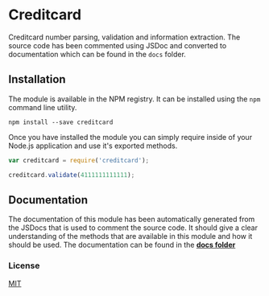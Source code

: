 # Creditcard

Creditcard number parsing, validation and information extraction. The source
code has been commented using JSDoc and converted to documentation which can be
found in the `docs` folder.

## Installation

The module is available in the NPM registry. It can be installed using the
`npm` command line utility.

```
npm install --save creditcard
```

Once you have installed the module you can simply require inside of your Node.js
application and use it's exported methods.

```js
var creditcard = require('creditcard');

creditcard.validate(4111111111111);
```

## Documentation

The documentation of this module has been automatically generated from the
JSDocs that is used to comment the source code. It should give a clear
understanding of the methods that are available in this module and how it should
be used. The documentation can be found in the [**docs
folder**](https://github.com/3rd-Eden/creditcard/tree/master/docs)

### License

[MIT](LICENSE)
